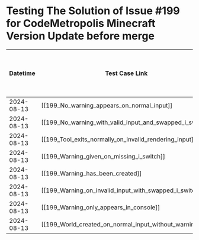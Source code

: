 # Testing The Solution of Issue #199 for CodeMetropolis Minecraft Version Update before merge

| Datetime   | Test Case Link                                           | Tester            | Passed/Failed | Links to issues (if a bug is found) | Consequences (if the test case needs to be fixed) |
| ---------- | -------------------------------------------------------- | ----------------- | ------------- | ----------------------------------- | ------------------------------------------------- |
| 2024-08-13 | [[199_No_warning_appears_on_normal_input]]               | Búcsú Áron | Failed        |                                     |                                                   |
| 2024-08-13 | [[199_No_warning_with_valid_input_and_swapped_i_switch]] | Búcsú Áron | Failed        |                                     |                                                   |
| 2024-08-13 | [[199_Tool_exits_normally_on_invalid_rendering_input]]   | Búcsú Áron | Failed        |                                     |                                                   |
| 2024-08-13 | [[199_Warning_given_on_missing_i_switch]]                | Búcsú Áron | Failed        |                                     |                                                   |
| 2024-08-13 | [[199_Warning_has_been_created]]                         | Búcsú Áron | Failed        |                                     |                                                   |
| 2024-08-13 | [[199_Warning_on_invalid_input_with_swapped_i_switch]]   | Búcsú Áron | Failed        |                                     |                                                   |
| 2024-08-13 | [[199_Warning_only_appears_in_console]]                  | Búcsú Áron | Failed        |                                     |                                                   |
| 2024-08-13 | [[199_World_created_on_normal_input_without_warning]]    | Búcsú Áron | Failed        |                                     |                                                   |
